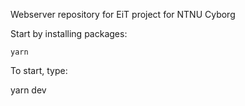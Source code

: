 Webserver repository for EiT project for NTNU Cyborg

Start by installing packages:

```
yarn
```

To start, type:

yarn dev

```

```
